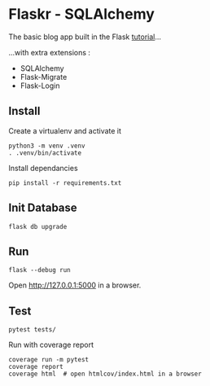 Flaskr - SQLAlchemy
===================

The basic blog app built in the Flask [tutorial](https://flask.palletsprojects.com/tutorial/)...

...with extra extensions :
- SQLAlchemy
- Flask-Migrate
- Flask-Login


Install
-------

Create a virtualenv and activate it

    python3 -m venv .venv
    . .venv/bin/activate

Install dependancies

    pip install -r requirements.txt

Init Database
-------------

    flask db upgrade

Run
---

    flask --debug run 

Open http://127.0.0.1:5000 in a browser.


Test
----

    pytest tests/

Run with coverage report

    coverage run -m pytest
    coverage report
    coverage html  # open htmlcov/index.html in a browser
